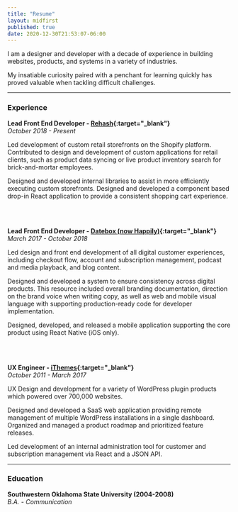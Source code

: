 ```yaml
---
title: "Resume"
layout: midfirst
published: true
date: 2020-12-30T21:53:07-06:00
---
```


I am a designer and developer with a decade of experience in building websites, products, and systems in a variety of industries.

My insatiable curiosity paired with a penchant for learning quickly has proved valuable when tackling difficult challenges.

---

### Experience

**Lead Front End Developer - [Rehash](https://rehash.com){:target="_blank"}**<br>
*October 2018 - Present*

Led development of custom retail storefronts on the Shopify platform. Contributed to design and development of custom applications
for retail clients, such as product data syncing or live product inventory search for brick-and-mortar employees.

Designed and developed internal libraries to assist in more efficiently executing custom storefronts. Designed and developed
a component based drop-in React application to provide a consistent shopping cart experience.

<br>
<br>

**Lead Front End Developer - [Datebox (now Happily)](https://thehappily.co){:target="_blank"}**<br>
*March 2017 - October 2018*

Led design and front end development of all digital customer experiences, including checkout flow, account and subscription
management, podcast and media playback, and blog content.

Designed and developed a system to ensure consistency across digital products. This resource included overall branding
documentation, direction on the brand voice when writing copy, as well as web and mobile visual language with
supporting production-ready code for developer implementation.

Designed, developed, and released a mobile application supporting the core product using React Native (iOS only).


<br>
<br>


**UX Engineer - [iThemes](https://ithemes.com){:target="_blank"}**<br>
*October 2011 - March 2017*

UX Design and development for a variety of WordPress plugin products which powered over 700,000 websites.

Designed and developed a SaaS web application providing remote management of multiple WordPress installations
in a single dashboard. Organized and managed a product roadmap and prioritized feature releases.

Led development of an internal administration tool for customer and subscription management via React and
a JSON API.



---
### Education

**Southwestern Oklahoma State University (2004-2008)**<br>
*B.A. - Communication*

